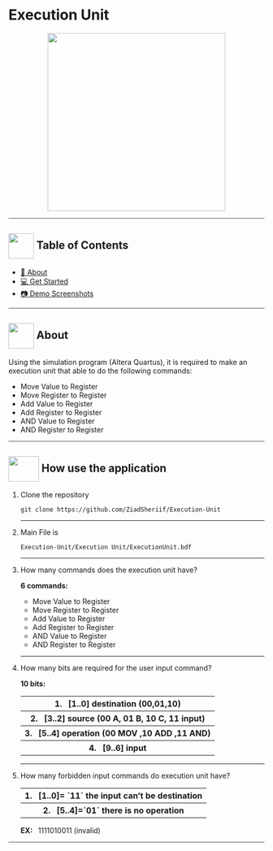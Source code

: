 # Execution Unit
<div align="center">
<img   width= 350px height =350px src="https://anniehuang926860638.files.wordpress.com/2018/10/alu.gif">
</div>

<hr style="background-color: #4b4c60"></hr>

## <img align= center width=50px height=50px src="https://user-images.githubusercontent.com/71986226/154075883-2a5679d2-b411-448f-b423-9565babf35aa.gif"> Table of Contents

- <a href ="#about"> 📙 About</a>
- <a href ="#use"> 💻 Get Started</a>
- <a href ="#Screenshots"> 📷 Demo Screenshots</a>
<hr style="background-color: #4b4c60"></hr>


## <img align="center"  height =50px src="https://user-images.githubusercontent.com/71986226/154076110-1233d7a8-92c2-4d79-82c1-30e278aa518a.gif"> About <a id = "about"></a>

<p>Using the simulation program (Altera Quartus), it is required to make an execution unit that
able to do the following commands:
<ul>
<li> Move Value to Register</li>
<li> Move Register to Register</li>
<li> Add Value to Register</li>
<li> Add Register to Register</li>
<li> AND Value to Register</li>
<li> AND Register to Register</li>
</ul>
</p>

<hr style="background-color: #4b4c60"></hr>

## <img  align="center" width= 60px height =50px src="https://c.tenor.com/Vbsu0tIL5DwAAAAi/peach-goma.gif"> How use the application  <a id ="use"></a>

<ol>
<li> Clone the repository

```
git clone https://github.com/ZiadSheriif/Execution-Unit
```

</li>
<hr>
<li> Main File is 

```
Execution-Unit/Execution Unit/ExecutionUnit.bdf
```
</li>
<hr>
<li>
How many commands does the execution unit have?
<p>
<b>6 commands:</b>
<br>
<ul>
    <li> Move Value to Register</li>
    <li> Move Register to Register</li>
    <li> Add Value to Register</li>
    <li> Add Register to Register</li>
    <li> AND Value to Register</li>
    <li> AND Register to Register</li>
</p>
</li>
</ul>
<hr>
<li>
How many bits are required for the user input command?
<p>
<b>10 bits:</b>

<table>
<tr><th>1.&ensp; [1..0] destination (00,01,10)</th> </tr>
<tr><th>2.&ensp; [3..2] source (00 A, 01 B, 10 C, 11 input)</th></tr>
<tr><th>3.&ensp; [5..4] operation (00 MOV ,10 ADD ,11 AND)</th></tr>
<tr><th>4. &ensp;[9..6] input</th></tr>
</table>
</p>
</li>
<hr>
<li>
How many forbidden input commands do execution unit have?
<p>
<table>
<tr><th>1. &ensp;[1..0]= `11` the input can’t be destination</th> </tr>
<tr><th>2. &ensp;[5..4]=`01` there is no operation</th></tr>
</table>
<b>EX:</b>&ensp; 1111010011 (invalid)
</p>
</li>
</ol>

<hr style="background-color: #4b4c60"></hr>


<!-- ## <img align= center width=50px height=50px src="https://media4.giphy.com/media/WvmddR1RGXyqDg2MmV/giphy.gif?cid=ecf05e471wxmxcpwvskpks2ztbvgu5111xo90mvqgq3ie1lc&rid=giphy.gif&ct=s"> Demo Screenshots <a id ="Screenshots"></a>

![image](https://user-images.githubusercontent.com/71986226/154477737-3ee9f702-c7d7-48b3-a7c9-81a4404fc420.png)

<hr>

![image](https://user-images.githubusercontent.com/71986226/154478022-cb72d049-a85b-4603-a0e1-936d51d89008.png)
<hr>

![image](https://user-images.githubusercontent.com/71986226/154478143-8ce3937b-8c9c-4f77-a769-9c5b7a4951b1.png)
<hr>

![image](https://user-images.githubusercontent.com/71986226/154477592-60f76602-c47a-4303-ae18-a0dd0b056865.png) -->


<!-- <hr style="background-color: #4b4c60"></hr>

## <img  align="center" width= 40px height =40px src="https://user-images.githubusercontent.com/71986226/154458911-a4ba9a44-a497-4d7e-a7b9-2340b51eeec4.gif"> Contributors <a id ="Contributors"></a> -->

<!-- <table >
  <tr>
     <td align="center"><a href="//https://github.com/ZiadSheriif"><img src="https://avatars.githubusercontent.com/u/71986226?v=4" width="150px;" alt=""/><br /><sub><b>ZiadSheriif</b></sub></a><br /></td>
  </tr>
</table> -->
